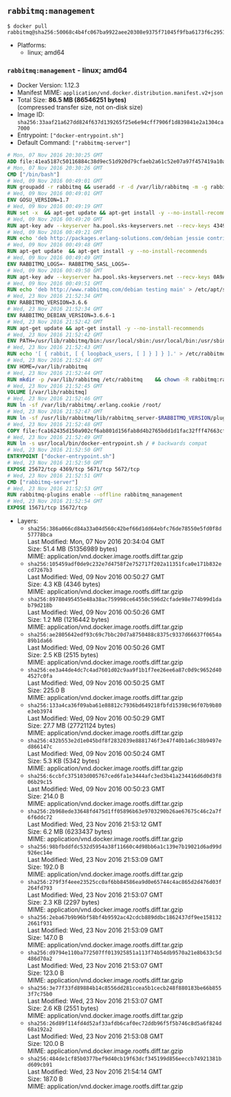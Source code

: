 ## `rabbitmq:management`

```console
$ docker pull rabbitmq@sha256:50068c4b4fc067ba9922aee20308e9375f71045f9fba6173f6c2951b47bd9e1e
```

-	Platforms:
	-	linux; amd64

### `rabbitmq:management` - linux; amd64

-	Docker Version: 1.12.3
-	Manifest MIME: `application/vnd.docker.distribution.manifest.v2+json`
-	Total Size: **86.5 MB (86546251 bytes)**  
	(compressed transfer size, not on-disk size)
-	Image ID: `sha256:33aaf21a627dd824f637d139265f25e6e94cff7906f1d839841e2a1304ca7000`
-	Entrypoint: `["docker-entrypoint.sh"]`
-	Default Command: `["rabbitmq-server"]`

```dockerfile
# Mon, 07 Nov 2016 20:30:25 GMT
ADD file:41ea5187c50116884c38d9ec51d920d79cfaeb2a61c52e07a97f457419a10a4f in / 
# Mon, 07 Nov 2016 20:30:26 GMT
CMD ["/bin/bash"]
# Wed, 09 Nov 2016 00:49:01 GMT
RUN groupadd -r rabbitmq && useradd -r -d /var/lib/rabbitmq -m -g rabbitmq rabbitmq
# Wed, 09 Nov 2016 00:49:01 GMT
ENV GOSU_VERSION=1.7
# Wed, 09 Nov 2016 00:49:19 GMT
RUN set -x 	&& apt-get update && apt-get install -y --no-install-recommends ca-certificates wget && rm -rf /var/lib/apt/lists/* 	&& wget -O /usr/local/bin/gosu "https://github.com/tianon/gosu/releases/download/$GOSU_VERSION/gosu-$(dpkg --print-architecture)" 	&& wget -O /usr/local/bin/gosu.asc "https://github.com/tianon/gosu/releases/download/$GOSU_VERSION/gosu-$(dpkg --print-architecture).asc" 	&& export GNUPGHOME="$(mktemp -d)" 	&& gpg --keyserver ha.pool.sks-keyservers.net --recv-keys B42F6819007F00F88E364FD4036A9C25BF357DD4 	&& gpg --batch --verify /usr/local/bin/gosu.asc /usr/local/bin/gosu 	&& rm -r "$GNUPGHOME" /usr/local/bin/gosu.asc 	&& chmod +x /usr/local/bin/gosu 	&& gosu nobody true 	&& apt-get purge -y --auto-remove ca-certificates wget
# Wed, 09 Nov 2016 00:49:20 GMT
RUN apt-key adv --keyserver ha.pool.sks-keyservers.net --recv-keys 434975BD900CCBE4F7EE1B1ED208507CA14F4FCA
# Wed, 09 Nov 2016 00:49:21 GMT
RUN echo 'deb http://packages.erlang-solutions.com/debian jessie contrib' > /etc/apt/sources.list.d/erlang.list
# Wed, 09 Nov 2016 00:49:48 GMT
RUN apt-get update 	&& apt-get install -y --no-install-recommends 		erlang-asn1 		erlang-base-hipe 		erlang-crypto 		erlang-eldap 		erlang-inets 		erlang-mnesia 		erlang-nox 		erlang-os-mon 		erlang-public-key 		erlang-ssl 		erlang-xmerl 	&& rm -rf /var/lib/apt/lists/*
# Wed, 09 Nov 2016 00:49:49 GMT
ENV RABBITMQ_LOGS=- RABBITMQ_SASL_LOGS=-
# Wed, 09 Nov 2016 00:49:50 GMT
RUN apt-key adv --keyserver ha.pool.sks-keyservers.net --recv-keys 0A9AF2115F4687BD29803A206B73A36E6026DFCA
# Wed, 09 Nov 2016 00:49:51 GMT
RUN echo 'deb http://www.rabbitmq.com/debian testing main' > /etc/apt/sources.list.d/rabbitmq.list
# Wed, 23 Nov 2016 21:52:34 GMT
ENV RABBITMQ_VERSION=3.6.6
# Wed, 23 Nov 2016 21:52:34 GMT
ENV RABBITMQ_DEBIAN_VERSION=3.6.6-1
# Wed, 23 Nov 2016 21:52:42 GMT
RUN apt-get update && apt-get install -y --no-install-recommends 		rabbitmq-server=$RABBITMQ_DEBIAN_VERSION 	&& rm -rf /var/lib/apt/lists/*
# Wed, 23 Nov 2016 21:52:42 GMT
ENV PATH=/usr/lib/rabbitmq/bin:/usr/local/sbin:/usr/local/bin:/usr/sbin:/usr/bin:/sbin:/bin
# Wed, 23 Nov 2016 21:52:43 GMT
RUN echo '[ { rabbit, [ { loopback_users, [ ] } ] } ].' > /etc/rabbitmq/rabbitmq.config
# Wed, 23 Nov 2016 21:52:44 GMT
ENV HOME=/var/lib/rabbitmq
# Wed, 23 Nov 2016 21:52:44 GMT
RUN mkdir -p /var/lib/rabbitmq /etc/rabbitmq 	&& chown -R rabbitmq:rabbitmq /var/lib/rabbitmq /etc/rabbitmq 	&& chmod 777 /var/lib/rabbitmq /etc/rabbitmq
# Wed, 23 Nov 2016 21:52:45 GMT
VOLUME [/var/lib/rabbitmq]
# Wed, 23 Nov 2016 21:52:46 GMT
RUN ln -sf /var/lib/rabbitmq/.erlang.cookie /root/
# Wed, 23 Nov 2016 21:52:47 GMT
RUN ln -sf /usr/lib/rabbitmq/lib/rabbitmq_server-$RABBITMQ_VERSION/plugins /plugins
# Wed, 23 Nov 2016 21:52:48 GMT
COPY file:fca162435d150a902cf6ab801d156fab8d4b2765bdd1d1fac32fff47663cff1e in /usr/local/bin/ 
# Wed, 23 Nov 2016 21:52:49 GMT
RUN ln -s usr/local/bin/docker-entrypoint.sh / # backwards compat
# Wed, 23 Nov 2016 21:52:50 GMT
ENTRYPOINT ["docker-entrypoint.sh"]
# Wed, 23 Nov 2016 21:52:50 GMT
EXPOSE 25672/tcp 4369/tcp 5671/tcp 5672/tcp
# Wed, 23 Nov 2016 21:52:51 GMT
CMD ["rabbitmq-server"]
# Wed, 23 Nov 2016 21:52:53 GMT
RUN rabbitmq-plugins enable --offline rabbitmq_management
# Wed, 23 Nov 2016 21:52:54 GMT
EXPOSE 15671/tcp 15672/tcp
```

-	Layers:
	-	`sha256:386a066cd84a33a04d560c42bef66d1dd64ebfc76de78550e5fd0f8d57778bca`  
		Last Modified: Mon, 07 Nov 2016 20:34:04 GMT  
		Size: 51.4 MB (51356989 bytes)  
		MIME: application/vnd.docker.image.rootfs.diff.tar.gzip
	-	`sha256:105459adf0de9c232e7d4758f2e752717f202a11351fca0e171b832ecd7267b3`  
		Last Modified: Wed, 09 Nov 2016 00:50:27 GMT  
		Size: 4.3 KB (4346 bytes)  
		MIME: application/vnd.docker.image.rootfs.diff.tar.gzip
	-	`sha256:89780495455e48a38ac759998ce64550c596d2cfade98e774b99d1dab79d218b`  
		Last Modified: Wed, 09 Nov 2016 00:50:26 GMT  
		Size: 1.2 MB (1216442 bytes)  
		MIME: application/vnd.docker.image.rootfs.diff.tar.gzip
	-	`sha256:ae2805642edf93c69c7bbc20d7a8750488c8375c9337d66637f0654a89b1da66`  
		Last Modified: Wed, 09 Nov 2016 00:50:26 GMT  
		Size: 2.5 KB (2515 bytes)  
		MIME: application/vnd.docker.image.rootfs.diff.tar.gzip
	-	`sha256:ee3a44de4dc7c4ad7601d02c9aa9f1b1f7ee26ee6a87c0d9c9652d404527c0fa`  
		Last Modified: Wed, 09 Nov 2016 00:50:25 GMT  
		Size: 225.0 B  
		MIME: application/vnd.docker.image.rootfs.diff.tar.gzip
	-	`sha256:133a4ca36f09aba61e88812c7936bd649218fbfd15398c96f07b9b80e3eb3974`  
		Last Modified: Wed, 09 Nov 2016 00:50:29 GMT  
		Size: 27.7 MB (27721124 bytes)  
		MIME: application/vnd.docker.image.rootfs.diff.tar.gzip
	-	`sha256:432b553e2d1e045bdf8f2832039e8881746f3e47f40b1a6c38b9497ed866147c`  
		Last Modified: Wed, 09 Nov 2016 00:50:24 GMT  
		Size: 5.3 KB (5342 bytes)  
		MIME: application/vnd.docker.image.rootfs.diff.tar.gzip
	-	`sha256:6ccbfc375103d005767ced6fa1e3444afc3ed3b41a234416d6d0d3f806b29c15`  
		Last Modified: Wed, 09 Nov 2016 00:50:23 GMT  
		Size: 214.0 B  
		MIME: application/vnd.docker.image.rootfs.diff.tar.gzip
	-	`sha256:2b968ede33648fd475d1ff05896b63e9703290b26ae67675c46c2a7f6f6ddc72`  
		Last Modified: Wed, 23 Nov 2016 21:53:12 GMT  
		Size: 6.2 MB (6233437 bytes)  
		MIME: application/vnd.docker.image.rootfs.diff.tar.gzip
	-	`sha256:98bfbddfdc532d5954a38f11660c4d98bb6a1c139e7b19021d6ad99d926ec14e`  
		Last Modified: Wed, 23 Nov 2016 21:53:09 GMT  
		Size: 192.0 B  
		MIME: application/vnd.docker.image.rootfs.diff.tar.gzip
	-	`sha256:279f3f4eee23525cc0af6bb84586ea9d0e65744c4ac865d2d476d03f264fd793`  
		Last Modified: Wed, 23 Nov 2016 21:53:07 GMT  
		Size: 2.3 KB (2297 bytes)  
		MIME: application/vnd.docker.image.rootfs.diff.tar.gzip
	-	`sha256:2eba67b9b96bf58bf4b9592ac42cdcb889ddbc1862437df9ee1581322661f931`  
		Last Modified: Wed, 23 Nov 2016 21:53:09 GMT  
		Size: 147.0 B  
		MIME: application/vnd.docker.image.rootfs.diff.tar.gzip
	-	`sha256:d9794e110ba772507ff013925851a113f74b54db9570a21e8b633c5d486d70a2`  
		Last Modified: Wed, 23 Nov 2016 21:53:07 GMT  
		Size: 123.0 B  
		MIME: application/vnd.docker.image.rootfs.diff.tar.gzip
	-	`sha256:3e77f33fd89884b14c8556dd281ccea5b1cecb248f880183be66b8553f7c75b0`  
		Last Modified: Wed, 23 Nov 2016 21:53:07 GMT  
		Size: 2.6 KB (2551 bytes)  
		MIME: application/vnd.docker.image.rootfs.diff.tar.gzip
	-	`sha256:26d89f114fd4d52af33afdb6caf0ec72ddb96f5f5b746c8d5a6f824d68a192a2`  
		Last Modified: Wed, 23 Nov 2016 21:53:08 GMT  
		Size: 120.0 B  
		MIME: application/vnd.docker.image.rootfs.diff.tar.gzip
	-	`sha256:484de1cf85b0377bef9d40cb19f63dcf345199d856eeccb74921381bd609cb91`  
		Last Modified: Wed, 23 Nov 2016 21:54:14 GMT  
		Size: 187.0 B  
		MIME: application/vnd.docker.image.rootfs.diff.tar.gzip
